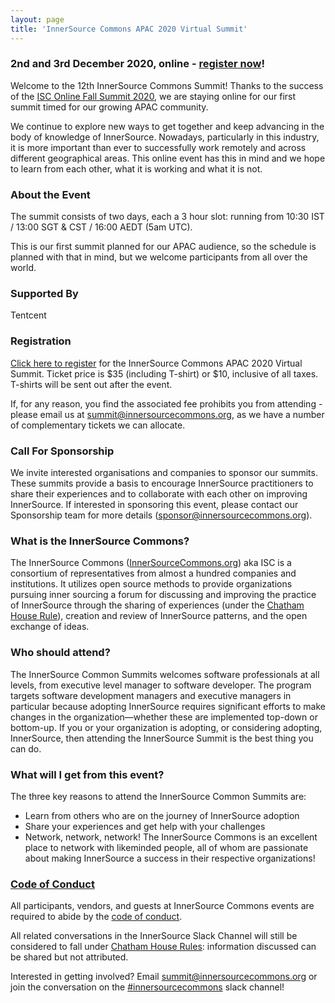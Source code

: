 ```yaml
---
layout: page
title: 'InnerSource Commons APAC 2020 Virtual Summit'
---
```


### 2nd and 3rd December 2020, online - [register now](https://eventyay.com/e/3dbaaa50)! 

Welcome to the 12th InnerSource Commons Summit! Thanks to the success of the <a href="https://youtu.be/0YzOz94cNec">ISC 
Online Fall Summit 2020</a>, we are staying online for our first summit timed for our growing APAC community. 

We continue to explore new ways to get together and keep advancing in the body of knowledge of InnerSource. Nowadays, particularly in this industry, it 
is more important than ever to successfully work remotely and across different geographical areas. This online event has this in mind and we hope to learn from 
each other, what it is working and what it is not.

### About the Event

The summit consists of two days, each a 3 hour slot: running from 10:30 IST / 13:00 SGT & CST / 16:00 AEDT (5am UTC). 

This is our first summit planned for our APAC audience, so the schedule is planned with that in mind, but we welcome participants from all over the world. 

### Supported By

Tentcent

### Registration

[Click here to register](https://eventyay.com/e/3dbaaa50) for the InnerSource Commons APAC 2020 Virtual Summit. Ticket price is $35 (including T-shirt) or $10, inclusive of all taxes. T-shirts will be sent out after the event.

If, for any reason, you find the associated fee prohibits you from attending - please email us at <summit@innersourcecommons.org>, as we have a number of complementary tickets we can allocate. 

### Call For Sponsorship

We invite interested organisations and companies to sponsor our summits. These summits provide a basis to encourage InnerSource practitioners to share their experiences and to collaborate with each other on improving InnerSource. If interested in sponsoring this event, please contact our Sponsorship team for more details (sponsor@innersourcecommons.org).

### What is the InnerSource Commons?

The InnerSource Commons ([InnerSourceCommons.org](http://innersourcecommons.org)) aka ISC is a consortium of representatives from almost a hundred companies and institutions. It utilizes open source methods to provide organizations pursuing inner sourcing a forum for discussing and improving the practice of InnerSource through the sharing of experiences (under the [Chatham House Rule](https://www.chathamhouse.org/about/chatham-house-rule)), creation and review of InnerSource patterns, and the open exchange of ideas.
  
### Who should attend?

The InnerSource Common Summits welcomes software professionals at all levels, from executive level manager to software developer. The program targets software development managers and executive managers in particular because adopting InnerSource requires significant efforts to make changes in the organization—whether these are implemented top-down or bottom-up. If you or your organization is adopting, or considering adopting, InnerSource, then attending the InnerSource Summit is the best thing you can do.
   
### What will I get from this event?

The three key reasons to attend the InnerSource Common Summits are:

* Learn from others who are on the journey of InnerSource adoption
* Share your experiences and get help with your challenges
* Network, network, network! The InnerSource Commons is an excellent place to network with likeminded people, all of whom are passionate about making InnerSource a success in their respective organizations!

### [Code of Conduct](/events/conduct/)

All participants, vendors, and guests at InnerSource Commons events are required to abide by the [code of conduct](/events/conduct/). 

All related conversations in the InnerSource Slack Channel will still be considered to fall under [Chatham House Rules](https://en.wikipedia.org/wiki/Chatham_House_Rule): information discussed can be shared but not attributed.

Interested in getting involved? Email <summit@innersourcecommons.org> or join the conversation on the [#innersourcecommons](https://innersourcecommons-inviter.herokuapp.com/) slack channel!
